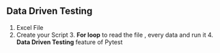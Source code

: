 ## Data Driven Testing

1. Excel File
2. Create your Script
    3. **For loop** to read the file , every data and run it
    4. **Data Driven Testing** feature of Pytest

